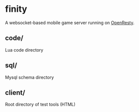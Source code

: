 # finity
A websocket-based mobile game server running on [OpenResty](http://openresty.org).

## code/
Lua code directory

## sql/

Mysql schema directory

## client/

Root directory of test tools (HTML)
